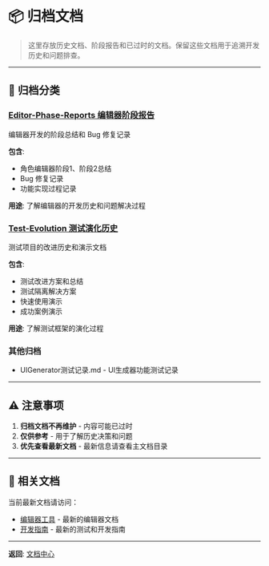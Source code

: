 # 📦 归档文档

> 这里存放历史文档、阶段报告和已过时的文档。保留这些文档用于追溯开发历史和问题排查。

---

## 📁 归档分类

### [Editor-Phase-Reports 编辑器阶段报告](Editor-Phase-Reports%20编辑器阶段报告/)
编辑器开发的阶段总结和 Bug 修复记录

**包含**:
- 角色编辑器阶段1、阶段2总结
- Bug 修复记录
- 功能实现过程记录

**用途**: 了解编辑器的开发历史和问题解决过程

### [Test-Evolution 测试演化历史](Test-Evolution%20测试演化历史/)
测试项目的改进历史和演示文档

**包含**:
- 测试改进方案和总结
- 测试隔离解决方案
- 快速使用演示
- 成功案例演示

**用途**: 了解测试框架的演化过程

### 其他归档
- UIGenerator测试记录.md - UI生成器功能测试记录

---

## ⚠️ 注意事项

1. **归档文档不再维护** - 内容可能已过时
2. **仅供参考** - 用于了解历史决策和问题
3. **优先查看最新文档** - 最新信息请查看主文档目录

---

## 🔗 相关文档

当前最新文档请访问：

- [编辑器工具](../04-EditorTools%20编辑器工具/) - 最新的编辑器文档
- [开发指南](../07-Development%20开发指南/) - 最新的测试和开发指南

---

**返回**: [文档中心](../README.md)

